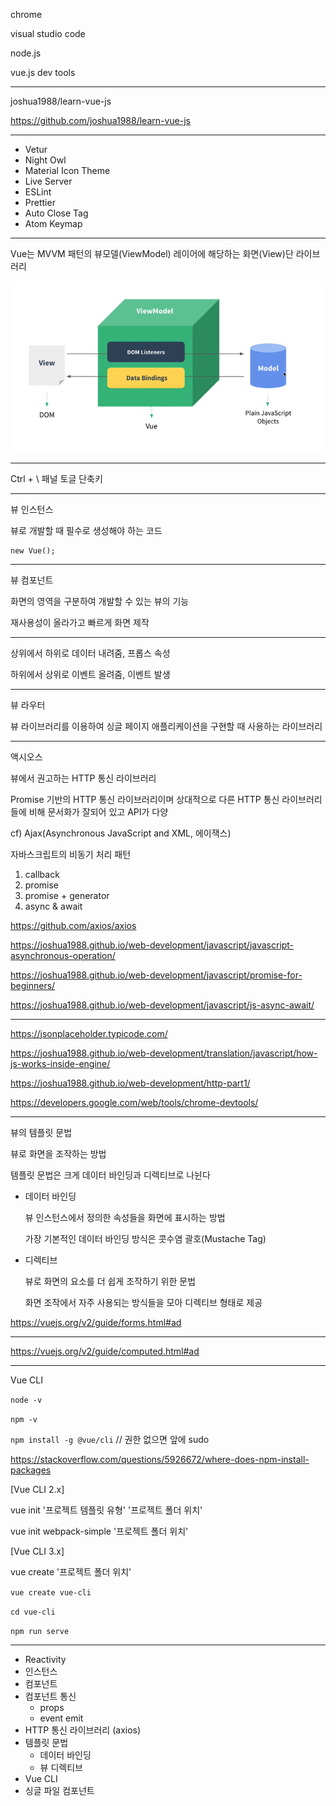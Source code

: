 chrome

visual studio code

node.js

vue.js dev tools

---

joshua1988/learn-vue-js

https://github.com/joshua1988/learn-vue-js

---

- Vetur
- Night Owl
- Material Icon Theme
- Live Server
- ESLint
- Prettier
- Auto Close Tag
- Atom Keymap

---

Vue는 MVVM 패턴의 뷰모델(ViewModel) 레이어에 해당하는 화면(View)단 라이브러리

![image-20200908213931410](./imgs/image-20200908213931410.png)

---

Ctrl + \ 패널 토글 단축키

---

뷰 인스턴스

뷰로 개발할 때 필수로 생성해야 하는 코드

```vue
new Vue();
```

---

뷰 컴포넌트

화면의 영역을 구분하여 개발할 수 있는 뷰의 기능

재사용성이 올라가고 빠르게 화면 제작

---

상위에서 하위로 데이터 내려줌, 프롭스 속성

하위에서 상위로 이벤트 올려줌, 이벤트 발생

---

뷰 라우터

뷰 라이브러리를 이용하여 싱글 페이지 애플리케이션을 구현할 때 사용하는 라이브러리

---

액시오스

뷰에서 권고하는 HTTP 통신 라이브러리

Promise 기반의 HTTP 통신 라이브러리이며 상대적으로 다른 HTTP 통신 라이브러리들에 비해 문서화가 잘되어 있고 API가 다양

cf) Ajax(Asynchronous JavaScript and XML, 에이잭스) 



자바스크립트의 비동기 처리 패턴

1. callback
2. promise
3. promise + generator
4. async & await

https://github.com/axios/axios

https://joshua1988.github.io/web-development/javascript/javascript-asynchronous-operation/

https://joshua1988.github.io/web-development/javascript/promise-for-beginners/

https://joshua1988.github.io/web-development/javascript/js-async-await/

---

https://jsonplaceholder.typicode.com/

https://joshua1988.github.io/web-development/translation/javascript/how-js-works-inside-engine/

https://joshua1988.github.io/web-development/http-part1/

https://developers.google.com/web/tools/chrome-devtools/

---

뷰의 템플릿 문법

뷰로 화면을 조작하는 방법

템플릿 문법은 크게 데이터 바인딩과 디렉티브로 나뉜다

* 데이터 바인딩

  뷰 인스턴스에서 정의한 속성들을 화면에 표시하는 방법

  가장 기본적인 데이터 바인딩 방식은 콧수염 괄호(Mustache Tag)

* 디렉티브

  뷰로 화면의 요소를 더 쉽게 조작하기 위한 문법

  화면 조작에서 자주 사용되는 방식들을 모아 디렉티브 형태로 제공

https://vuejs.org/v2/guide/forms.html#ad

---

https://vuejs.org/v2/guide/computed.html#ad

---

Vue CLI

`node -v`

`npm -v`

`npm install -g @vue/cli`  // 권한 없으면 앞에 sudo

https://stackoverflow.com/questions/5926672/where-does-npm-install-packages

[Vue CLI 2.x]

vue init '프로젝트 템플릿 유형' '프로젝트 폴더 위치'

vue init webpack-simple '프로젝트 폴더 위치'



[Vue CLI 3.x]

vue create '프로젝트 폴더 위치'

`vue create vue-cli`

`cd vue-cli`

`npm run serve`

---

- Reactivity
- 인스턴스
- 컴포넌트
- 컴포넌트 통신
  * props
  * event emit
- HTTP 통신 라이브러리 (axios)
- 템플릿 문법
  * 데이터 바인딩
  * 뷰 디렉티브
- Vue CLI
- 싱글 파일 컴포넌트